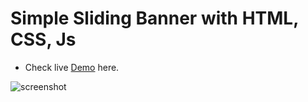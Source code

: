 # Simple Sliding Banner with HTML, CSS, Js

* Check live [Demo](https://regan-mu.github.io/Sliding-Image-Banner/) here.


![screenshot](./screenshot.png)
